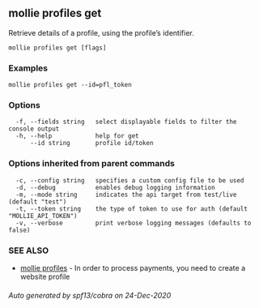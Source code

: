 ## mollie profiles get

Retrieve details of a profile, using the profile’s identifier.

```
mollie profiles get [flags]
```

### Examples

```
mollie profiles get --id=pfl_token
```

### Options

```
  -f, --fields string   select displayable fields to filter the console output
  -h, --help            help for get
      --id string       profile id/token
```

### Options inherited from parent commands

```
  -c, --config string   specifies a custom config file to be used
  -d, --debug           enables debug logging information
  -m, --mode string     indicates the api target from test/live (default "test")
  -t, --token string    the type of token to use for auth (default "MOLLIE_API_TOKEN")
  -v, --verbose         print verbose logging messages (defaults to false)
```

### SEE ALSO

* [mollie profiles](mollie_profiles.md)	 - In order to process payments, you need to create a website profile

###### Auto generated by spf13/cobra on 24-Dec-2020
